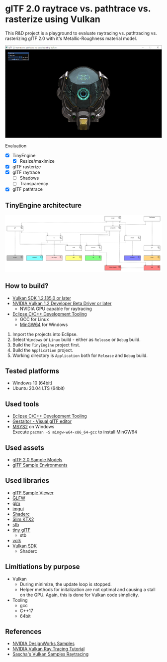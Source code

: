 # glTF 2.0 raytrace vs. pathtrace vs. rasterize using Vulkan

This R&D project is a playground to evaluate raytracing vs. pathtracing vs. rasterizing glTF 2.0 with it's Metallic-Roughness material model.  

![Screenshot DamagedHelmet](screenshot.jpg)

Evaluation
- [x] TinyEngine
  - [x] Resize/maximize
- [x] glTF rasterize
- [x] glTF raytrace
  - [ ] Shadows
  - [ ] Transparency
- [x] glTF pathtrace

## TinyEngine architecture

![Components](Architecture/components.png)

## How to build?
- [Vulkan SDK 1.2.135.0 or later](https://vulkan.lunarg.com/sdk/home)
- [NVIDIA Vulkan 1.2 Developer Beta Driver or later](https://developer.nvidia.com/vulkan-driver)
   - NVIDIA GPU capable for raytracing
- [Eclipse C/C++ Development Tooling](https://projects.eclipse.org/projects/tools.cdt)
   - GCC for Linux
   - [MinGW64](https://www.msys2.org/) for Windows 

1. Import the projects into Eclipse.
2. Select `Windows` or `Linux` build - either as `Release` or `Debug` build.
3. Build the `TinyEngine` project first.
4. Build the `Application` project.
5. Working directory is `Application` both for `Release` and `Debug` build.

## Tested platforms
- Windows 10 (64bit)
- Ubuntu 20.04 LTS (64bit)

## Used tools
- [Eclipse C/C++ Development Tooling](https://projects.eclipse.org/projects/tools.cdt)
- [Gestaltor - Visual glTF editor](https://gestaltor.io/)
- [MSYS2](https://www.msys2.org/) on Windows  
  Execute `pacman -S mingw-w64-x86_64-gcc` to install MinGW64

## Used assets
- [glTF 2.0 Sample Models](https://github.com/KhronosGroup/glTF-Sample-Models/tree/master/2.0)
- [glTF Sample Environments](https://github.com/ux3d/glTF-Sample-Environments)

## Used libraries
- [glTF Sample Viewer](https://github.com/KhronosGroup/glTF-Sample-Viewer)
- [GLFW](https://github.com/glfw/glfw)
- [glm](https://github.com/g-truc/glm)
- [imgui](https://github.com/ocornut/imgui)
- [Shaderc](https://github.com/google/shaderc)  
- [Slim KTX2](https://github.com/ux3d/slimktx2)
- [stb](https://github.com/nothings/stb)    
- [tiny glTF](https://github.com/syoyo/tinygltf)  
   - stb
- [volk](https://github.com/zeux/volk)  
- [Vulkan SDK](https://vulkan.lunarg.com/)
   - Shaderc

## Limitiations by purpose
- Vulkan  
  - During minimize, the update loop is stopped.
  - Helper methods for initalization are not optimal and causing a stall on the GPU. Again, this is done for Vulkan code simplicity.
- Tooling
  - gcc
  - C++17
  - 64bit

## References
- [NVIDIA DesignWorks Samples](https://github.com/nvpro-samples/)
- [NVIDIA Vulkan Ray Tracing Tutorial](https://nvpro-samples.github.io/vk_raytracing_tutorial_KHR/)
- [Sascha's Vulkan Samples Raytracing](https://github.com/SaschaWillems/Vulkan-Samples/tree/VK_KHR_ray_tracing)
